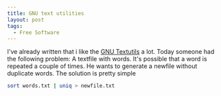 ```yaml
---
title: GNU text utilities
layout: post
tags:
  - Free Software
---
```

I've already written that i like the [GNU Textutils](http://www.gnu.org/software/textutils/textutils.html) a lot. Today someone had the following problem: A textfile with words. It's possible that a word is repeated a couple of times. He wants to generate a newfile without duplicate words. The solution is pretty simple

```bash
sort words.txt | uniq > newfile.txt
```
